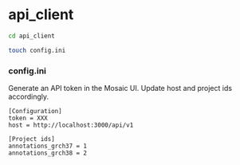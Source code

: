 # api_client

```bash
cd api_client

touch config.ini
```

### config.ini

Generate an API token in the Mosaic UI. Update host and project ids accordingly.

```
[Configuration]
token = XXX
host = http://localhost:3000/api/v1

[Project ids]
annotations_grch37 = 1
annotations_grch38 = 2
```
